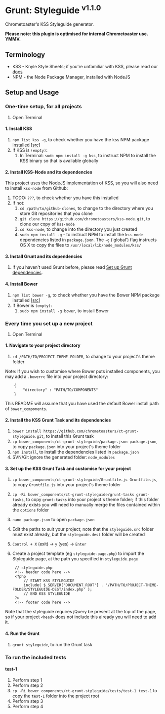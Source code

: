 # Grunt: Styleguide <sup>v1.1.0</sup>

Chrometoaster's KSS Styleguide generator.

__Please note: this plugin is optimised for internal Chrometoaster use. YMMV.__

## Terminology

* KSS - Knyle Style Sheets; if you're unfamiliar with KSS, please read our [docs](https://github.com/chrometoasters/ct-grunt-styleguide/blob/master/docs/kss/README.md)
* NPM - the Node Package Manager, installed with NodeJS

## Setup and Usage

### One-time setup, for all projects

1. Open Terminal

#### 1. Install KSS

1. `npm list kss -g`, to check whether you have the kss NPM package installed [[src](http://stackoverflow.com/questions/10972176/find-the-version-of-an-installed-npm-package)]
1. If KSS is `(empty)`:
    1. In Terminal: `sudo npm install -g kss`, to instruct NPM to install the KSS binary so that is available globally

#### 2. Install KSS-Node and its dependencies

This project uses the NodeJS implementation of KSS, so you will also need to install `kss-node` from Github:

1. TODO: `???`, to check whether you have this installed
1. If not:
    1. `cd /path/to/github-clones`, to change to the directory where you store Git repositories that you clone
    1. `git clone https://github.com/chrometoasters/kss-node.git`, to clone our copy of `kss-node`
    1. `cd kss-node`, to change into the directory you just created
    1. `sudo npm install -g` - to instruct NPM to install the `kss-node` dependencies listed in `package.json`. The `-g` ('global') flag instructs OS X to copy the files to `/usr/local/lib/node_modules/kss/`

#### 3. Install Grunt and its dependencies

1. If you haven't used Grunt before, please read [Set up Grunt dependencies](https://github.com/chrometoasters/frontend-grunt-boilerplate#set-up-grunt-dependencies).

#### 4. Install Bower

1. `npm list bower -g`, to check whether you have the Bower NPM package installed [[src](http://stackoverflow.com/questions/10972176/find-the-version-of-an-installed-npm-package)]
1. If Bower is `(empty)`:
    1. `sudo npm install -g bower`, to install Bower

### Every time you set up a new project

1. Open Terminal

#### 1. Navigate to your project directory

1. `cd /PATH/TO/PROJECT-THEME-FOLDER`, to change to your project's theme folder

Note: If you wish to customise where Bower puts installed components, you may add a `.bowerrc` file into your project directory:

        {
            "directory" : "PATH/TO/COMPONENTS"
        }

This README will assume that you have used the default Bower install path of `bower_components`.

#### 2. Install the KSS Grunt Task and its dependencies

1. `bower install https://github.com/chrometoasters/ct-grunt-styleguide.git`, to install this Grunt task
1. `cp bower_components/ct-grunt-styleguide/package.json package.json`, to copy `package.json` into your project's theme folder
1. `npm install`, to install the dependencies listed in `package.json`
1. SVN/Git ignore the generated folder: `node_modules`

#### 3. Set up the KSS Grunt Task and customise for your project

1. `cp bower_components/ct-grunt-styleguide/Gruntfile.js Gruntfile.js`, to copy `Gruntfile.js` into your project's theme folder
1. `cp -Ri bower_components/ct-grunt-styleguide/grunt-tasks grunt-tasks`, to copy `grunt-tasks` into your project's theme folder; if this folder already exists you will need to manually merge the files contained within the `options` folder
1. `nano package.json` to open `package.json`
1. Edit the paths to suit your project; note that the `styleguide.src` folder must exist already, but the `styleguide.dest` folder will be created
1. `Control + X` (exit) -> `y` (yes) -> `Enter`
1. Create a project template (eg `styleguide-page.php`) to import the Styleguide page, at the path you specified in `styleguide.page`

        // styleguide.php
        <!-- header code here -->
        <?php
            // START KSS STYLEGUIDE
            include( $_SERVER['DOCUMENT_ROOT'] . '/PATH/TO/PROJECT-THEME-FOLDER/STYLEGUIDE-DEST/index.php' );
            // END KSS STYLEGUIDE
        ?>
        <!-- footer code here -->

Note that the styleguide requires jQuery be present at the top of the page, so if your project `<head>` does not include this already you will need to add it.

#### 4. Run the Grunt

1. `grunt styleguide`, to run the Grunt task

### To run the included tests

#### test-1

1. Perform step 1
1. Perform step 2
1. `cp -Ri bower_components/ct-grunt-styleguide/tests/test-1 test-1` to copy the `test-1` folder into the project root
1. Perform step 3
1. Perform step 4